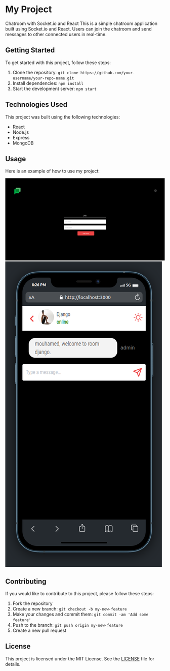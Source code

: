 
# My Project

Chatroom with Socket.io and React
This is a simple chatroom application built using Socket.io and React. Users can join the chatroom and send messages to other connected users in real-time.


## Getting Started

To get started with this project, follow these steps:

1. Clone the repository: `git clone https://github.com/your-username/your-repo-name.git`
2. Install dependencies: `npm install`
3. Start the development server: `npm start`

## Technologies Used

This project was built using the following technologies:

- React
- Node.js
- Express
- MongoDB

## Usage

Here is an example of how to use my project:

![Alt text](./join.png)
![Alt text](./chat.png)

## Contributing

If you would like to contribute to this project, please follow these steps:

1. Fork the repository
2. Create a new branch: `git checkout -b my-new-feature`
3. Make your changes and commit them: `git commit -am 'Add some feature'`
4. Push to the branch: `git push origin my-new-feature`
5. Create a new pull request

## License

This project is licensed under the MIT License. See the [LICENSE](LICENSE) file for details.

